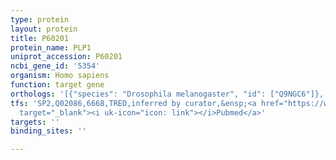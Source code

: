 ```yaml
---
type: protein
layout: protein
title: P60201
protein_name: PLP1
uniprot_accession: P60201
ncbi_gene_id: '5354'
organism: Homo sapiens
function: target gene
orthologs: '[{"species": "Drosophila melanogaster", "id": ["Q9NGC6"]}, {"species": "Mus musculus", "id": ["P60202"]}, {"species": "Rattus norvegicus", "id": ["P60203"]}]'
tfs: 'SP2,Q02086,6668,TRED,inferred by curator,&ensp;<a href="https://www.ncbi.nlm.nih.gov/pubmed/?term=17202159%5Buid%5D"
  target="_blank"><i uk-icon="icon: link"></i>Pubmed</a>'
targets: ''
binding_sites: ''

---
```

